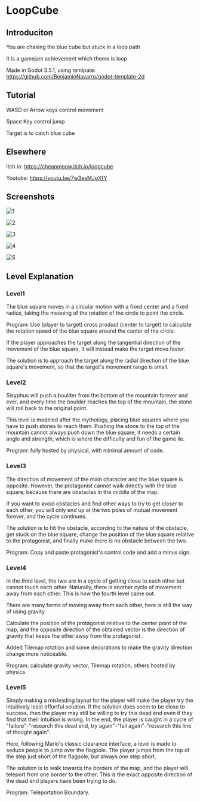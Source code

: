 # LoopCube

## Introduciton

You are chasing the blue cube but stuck in a loop path

It is a gamejam achievement which theme is loop

Made in Godot 3.5.1, using temlpate: https://github.com/BenjaminNavarro/godot-template-2d

## Tutorial

WASD or Arrow keys control movement

Space Key control jump

Target is to catch blue cube

## Elsewhere

itch.io: https://cheapmeow.itch.io/loopcube

Youtube: https://youtu.be/7w3esMJgXfY

## Screenshots

![1](https://user-images.githubusercontent.com/88229072/213200936-48a620ba-8052-4660-b693-52be89a8337e.jpg)

![2](https://user-images.githubusercontent.com/88229072/213200953-2c22d9ae-67a3-45b6-b2cc-0c7b4e053a5e.jpg)

![3](https://user-images.githubusercontent.com/88229072/213200976-b417d642-15b6-42dc-9082-1e5ebcb902ad.jpg)

![4](https://user-images.githubusercontent.com/88229072/213201004-3bfb8157-2efe-4333-93a9-ed2832d83683.jpg)

![5](https://user-images.githubusercontent.com/88229072/213201024-24ac2906-264b-4da5-bb6e-6be034ef3c4d.jpg)

## Level Explanation

### Level1

The blue square moves in a circular motion with a fixed center and a fixed radius, taking the meaning of the rotation of the circle to point the circle.

Program: Use (player to target) cross product (center to target) to calculate the rotation speed of the blue square around the center of the circle.

If the player approaches the target along the tangential direction of the movement of the blue square, it will instead make the target move faster.

The solution is to approach the target along the radial direction of the blue square's movement, so that the target's movement range is small.

### Level2

Sisyphus will push a boulder from the bottom of the mountain forever and ever, and every time the boulder reaches the top of the mountain, the stone will roll back to the original point.

This level is modeled after the mythology, placing blue squares where you have to push stones to reach them. Pushing the stone to the top of the mountain cannot always push down the blue square, it needs a certain angle and strength, which is where the difficulty and fun of the game lie.

Program: fully hosted by physical, with minimal amount of code.

### Level3

The direction of movement of the main character and the blue square is opposite. However, the protagonist cannot walk directly with the blue square, because there are obstacles in the middle of the map.

If you want to avoid obstacles and find other ways to try to get closer to each other, you will only end up at the two poles of mutual movement forever, and the cycle continues.

The solution is to hit the obstacle, according to the nature of the obstacle, get stuck on the blue square, change the position of the blue square relative to the protagonist, and finally make there is no obstacle between the two.

Program: Copy and paste protagonist's control code and add a minus sign.

### Level4

In the third level, the two are in a cycle of getting close to each other but cannot touch each other. Naturally, there is another cycle of movement away from each other. This is how the fourth level came out.

There are many forms of moving away from each other, here is still the way of using gravity.

Calculate the position of the protagonist relative to the center point of the map, and the opposite direction of the obtained vector is the direction of gravity that keeps the other away from the protagonist.

Added Tilemap rotation and some decorations to make the gravity direction change more noticeable.

Program: calculate gravity vector, Tilemap rotation, others hosted by physics.

### Level5

Simply making a misleading layout for the player will make the player try the intuitively least effortful solution. If the solution does seem to be close to success, then the player may still be willing to try this dead end even if they find that their intuition is wrong. In the end, the player is caught in a cycle of "failure"-"research this dead end, try again"-"fail again"-"research this line of thought again".

Here, following Mario's classic clearance interface, a level is made to seduce people to jump over the flagpole. The player jumps from the top of the step just short of the flagpole, but always one step short.

The solution is to walk towards the borders of the map, and the player will teleport from one border to the other. This is the exact opposite direction of the dead end players have been trying to do.

Program: Teleportation Boundary.
